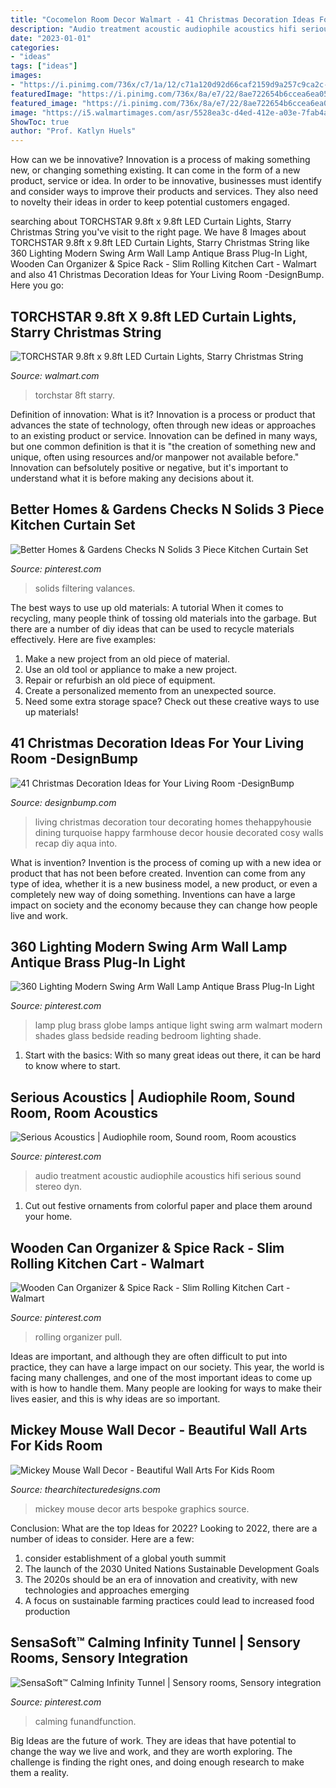 ```yaml
---
title: "Cocomelon Room Decor Walmart - 41 Christmas Decoration Ideas For Your Living Room -designbump"
description: "Audio treatment acoustic audiophile acoustics hifi serious sound stereo dyn"
date: "2023-01-01"
categories:
- "ideas"
tags: ["ideas"]
images:
- "https://i.pinimg.com/736x/c7/1a/12/c71a120d92d66caf2159d9a257c9ca2c--audiophile-speakers-hifi-stereo.jpg"
featuredImage: "https://i.pinimg.com/736x/8a/e7/22/8ae722654b6ccea6ea05169689d975ea.jpg"
featured_image: "https://i.pinimg.com/736x/8a/e7/22/8ae722654b6ccea6ea05169689d975ea.jpg"
image: "https://i5.walmartimages.com/asr/5528ea3c-d4ed-412e-a03e-7fab4a2e9f92_2.94300278f85f605581f61ed2c27898b3.png"
ShowToc: true
author: "Prof. Katlyn Huels"
---
```



How can we be innovative?
Innovation is a process of making something new, or changing something existing. It can come in the form of a new product, service or idea. In order to be innovative, businesses must identify and consider ways to improve their products and services. They also need to novelty their ideas in order to keep potential customers engaged.

	

		
searching about TORCHSTAR 9.8ft x 9.8ft LED Curtain Lights, Starry Christmas String you've visit to the right page. We have 8 Images about TORCHSTAR 9.8ft x 9.8ft LED Curtain Lights, Starry Christmas String like 360 Lighting Modern Swing Arm Wall Lamp Antique Brass Plug-In Light, Wooden Can Organizer &amp; Spice Rack - Slim Rolling Kitchen Cart - Walmart and also 41 Christmas Decoration Ideas for Your Living Room -DesignBump. Here you go:
		
    
## TORCHSTAR 9.8ft X 9.8ft LED Curtain Lights, Starry Christmas String

<img loading=lazy src="https://i5.walmartimages.com/asr/5528ea3c-d4ed-412e-a03e-7fab4a2e9f92_2.94300278f85f605581f61ed2c27898b3.png" onerror="this.onerror=null;this.src='https://tse2.mm.bing.net/th?id=OIP.zmgUdTJxQGCwMgmFiIKsFwHaG1&amp;pid=15.1';" alt="TORCHSTAR 9.8ft x 9.8ft LED Curtain Lights, Starry Christmas String">

_Source: walmart.com_

>torchstar 8ft starry. 

	

Definition of innovation: What is it?
Innovation is a process or product that advances the state of technology, often through new ideas or approaches to an existing product or service. Innovation can be defined in many ways, but one common definition is that it is "the creation of something new and unique, often using resources and/or manpower not available before." 
Innovation can befsolutely positive or negative, but it's important to understand what it is before making any decisions about it.

    
## Better Homes &amp; Gardens Checks N Solids 3 Piece Kitchen Curtain Set

<img loading=lazy src="https://i.pinimg.com/736x/c7/93/17/c793174a525d8810e8441b42487ecd4b.jpg" onerror="this.onerror=null;this.src='https://tse4.mm.bing.net/th?id=OIP.p_RZm2A4RPtTEf45qyzDzgHaJw&amp;pid=15.1';" alt="Better Homes &amp; Gardens Checks N Solids 3 Piece Kitchen Curtain Set">

_Source: pinterest.com_

>solids filtering valances. 

	

The best ways to use up old materials: A tutorial
When it comes to recycling, many people think of tossing old materials into the garbage. But there are a number of diy ideas that can be used to recycle materials effectively. Here are five examples:
1. Make a new project from an old piece of material.
2. Use an old tool or appliance to make a new project.
3. Repair or refurbish an old piece of equipment. 
4. Create a personalized memento from an unexpected source.
5. Need some extra storage space? Check out these creative ways to use up materials!

    
## 41 Christmas Decoration Ideas For Your Living Room -DesignBump

<img loading=lazy src="https://designbump.com/wp-content/uploads/2014/11/christmas-decoration-living-room-ideas-023.jpg" onerror="this.onerror=null;this.src='https://tse4.mm.bing.net/th?id=OIP.OV2CYv40svnOgYp2qGCbsQHaIT&amp;pid=15.1';" alt="41 Christmas Decoration Ideas for Your Living Room -DesignBump">

_Source: designbump.com_

>living christmas decoration tour decorating homes thehappyhousie dining turquoise happy farmhouse decor housie decorated cosy walls recap diy aqua into. 

	

What is invention?
Invention is the process of coming up with a new idea or product that has not been before created. Invention can come from any type of idea, whether it is a new business model, a new product, or even a completely new way of doing something. Inventions can have a large impact on society and the economy because they can change how people live and work.

    
## 360 Lighting Modern Swing Arm Wall Lamp Antique Brass Plug-In Light

<img loading=lazy src="https://i.pinimg.com/736x/03/14/c1/0314c12f3bd18749116aea6ad2ad6e39.jpg" onerror="this.onerror=null;this.src='https://tse3.mm.bing.net/th?id=OIP.PZEdSvvM24we7Kmds-TrPgHaHa&amp;pid=15.1';" alt="360 Lighting Modern Swing Arm Wall Lamp Antique Brass Plug-In Light">

_Source: pinterest.com_

>lamp plug brass globe lamps antique light swing arm walmart modern shades glass bedside reading bedroom lighting shade. 

	

1. Start with the basics: With so many great ideas out there, it can be hard to know where to start.

    
## Serious Acoustics | Audiophile Room, Sound Room, Room Acoustics

<img loading=lazy src="https://i.pinimg.com/736x/c7/1a/12/c71a120d92d66caf2159d9a257c9ca2c--audiophile-speakers-hifi-stereo.jpg" onerror="this.onerror=null;this.src='https://tse2.mm.bing.net/th?id=OIP.viZU69iMrFMPwBGhXn1-aAHaE2&amp;pid=15.1';" alt="Serious Acoustics | Audiophile room, Sound room, Room acoustics">

_Source: pinterest.com_

>audio treatment acoustic audiophile acoustics hifi serious sound stereo dyn. 

	

1. Cut out festive ornaments from colorful paper and place them around your home.

    
## Wooden Can Organizer &amp; Spice Rack - Slim Rolling Kitchen Cart - Walmart

<img loading=lazy src="https://i.pinimg.com/736x/78/80/56/7880569edb4c0649aec0b340e70b95a2.jpg" onerror="this.onerror=null;this.src='https://tse2.mm.bing.net/th?id=OIP.vgt_nlhyZ0P7087Wy254KgHaJ4&amp;pid=15.1';" alt="Wooden Can Organizer &amp; Spice Rack - Slim Rolling Kitchen Cart - Walmart">

_Source: pinterest.com_

>rolling organizer pull. 

	

Ideas are important, and although they are often difficult to put into practice, they can have a large impact on our society. This year, the world is facing many challenges, and one of the most important ideas to come up with is how to handle them. Many people are looking for ways to make their lives easier, and this is why ideas are so important.

    
## Mickey Mouse Wall Decor - Beautiful Wall Arts For Kids Room

<img loading=lazy src="https://thearchitecturedesigns.com/wp-content/uploads/2019/04/15-mickey-mouse-wall-decor-1024x1024.jpg" onerror="this.onerror=null;this.src='https://tse1.mm.bing.net/th?id=OIP.kv3A89CEjVDhDlUvytB_HgHaHa&amp;pid=15.1';" alt="Mickey Mouse Wall Decor - Beautiful Wall Arts For Kids Room">

_Source: thearchitecturedesigns.com_

>mickey mouse decor arts bespoke graphics source. 

	

Conclusion: What are the top Ideas for 2022?
Looking to 2022, there are a number of ideas to consider. Here are a few: 
1. consider establishment of a global youth summit 
2. The launch of the 2030 United Nations Sustainable Development Goals 
3. The 2020s should be an era of innovation and creativity, with new technologies and approaches emerging 
4. A focus on sustainable farming practices could lead to increased food production 

    
## SensaSoft™ Calming Infinity Tunnel | Sensory Rooms, Sensory Integration

<img loading=lazy src="https://i.pinimg.com/736x/8a/e7/22/8ae722654b6ccea6ea05169689d975ea.jpg" onerror="this.onerror=null;this.src='https://tse4.mm.bing.net/th?id=OIP.vUU36CITixXPIRkm3S5pqgHaHa&amp;pid=15.1';" alt="SensaSoft™ Calming Infinity Tunnel | Sensory rooms, Sensory integration">

_Source: pinterest.com_

>calming funandfunction. 

	

Big Ideas are the future of work. They are ideas that have potential to change the way we live and work, and they are worth exploring. The challenge is finding the right ones, and doing enough research to make them a reality.

